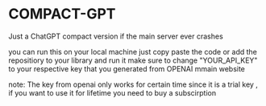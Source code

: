 # COMPACT-GPT
Just a ChatGPT compact version if the main server ever crashes


you can run this on your local machine just copy paste the code or add the repositiory to your library and run it 
make sure to change "YOUR_API_KEY" to your respective key that you generated from OPENAI mmain website

note: The key from openai only works for certain time since it is a trial key , if you want to use it for lifetime you need to buy a subscirption
